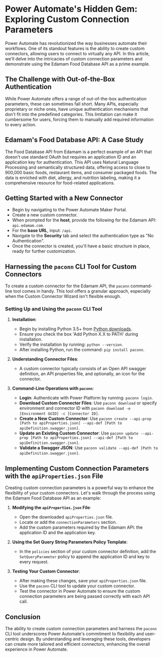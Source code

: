 # Power Automate's Hidden Gem: Exploring Custom Connection Parameters

Power Automate has revolutionized the way businesses automate their workflows. One of its standout features is the ability to create custom connectors, allowing users to connect to virtually any API. In this article, we'll delve into the intricacies of custom connection parameters and demonstrate using the Edamam Food Database API as a prime example.

## The Challenge with Out-of-the-Box Authentication

While Power Automate offers a range of out-of-the-box authentication parameters, these can sometimes fall short. Many APIs, especially proprietary or niche ones, have unique authentication mechanisms that don't fit into the predefined categories. This limitation can make it cumbersome for users, forcing them to manually add required information to every action.

## Edamam's Food Database API: A Case Study

The Food Database API from Edamam is a perfect example of an API that doesn't use standard OAuth but requires an application ID and an application key for authentication. This API uses Natural Language Processing and semantically structured data, offering access to close to 900,000 basic foods, restaurant items, and consumer packaged foods. The data is enriched with diet, allergy, and nutrition labeling, making it a comprehensive resource for food-related applications.

## Getting Started with a New Connector

- Begin by navigating to the Power Automate Maker Portal.
- Create a new custom connector. 
- When prompted for the **host**, provide the following for the Edamam API: `api.edamam.com`.
- For the **base URL**, input: `/api`.
- Navigate to the **Security** tab and select the authentication type as "No Authentication".
- Once the connector is created, you'll have a basic structure in place, ready for further customization.

## Harnessing the `paconn` CLI Tool for Custom Connectors

To create a custom connector for the Edamam API, the `paconn` command-line tool comes in handy. This tool offers a granular approach, especially when the Custom Connector Wizard isn't flexible enough.

### Setting Up and Using the `paconn` CLI Tool

1. **Installation**:
   - Begin by installing Python 3.5+ from [Python downloads](https://www.python.org/downloads).
   - Ensure you check the box 'Add Python X.X to PATH' during installation.
   - Verify the installation by running: `python --version`.
   - After installing Python, run the command: `pip install paconn`.

2. **Understanding Connector Files**:
   - A custom connector typically consists of an Open API swagger definition, an API properties file, and optionally, an icon for the connector.

3. **Command-Line Operations with `paconn`**:
   - **Login**: Authenticate with Power Platform by running: `paconn login`.
   - **Download Custom Connector Files**: Use `paconn download` or specify environment and connector ID with `paconn download -e [Environment GUID] -c [Connector ID]`.
   - **Create a New Custom Connector**: Use `paconn create --api-prop [Path to apiProperties.json] --api-def [Path to apiDefinition.swagger.json]`.
   - **Update an Existing Custom Connector**: Use `paconn update --api-prop [Path to apiProperties.json] --api-def [Path to apiDefinition.swagger.json]`.
   - **Validate a Swagger JSON**: Use `paconn validate --api-def [Path to apiDefinition.swagger.json]`.

## Implementing Custom Connection Parameters with the `apiProperties.json` File

Creating custom connection parameters is a powerful way to enhance the flexibility of your custom connectors. Let's walk through the process using the Edamam Food Database API as an example:

1. **Modifying the `apiProperties.json` File**:
   - Open the downloaded `apiProperties.json` file.
   - Locate or add the `connectionParameters` section.
   - Add the custom parameters required by the Edamam API: the application ID and the application key.

2. **Using the Set Query String Parameters Policy Template**:
   - In the `policies` section of your custom connector definition, add the `SetQueryParameter` policy to append the application ID and key to every request.

3. **Testing Your Custom Connector**:
   - After making these changes, save your `apiProperties.json` file.
   - Use the `paconn` CLI tool to update your custom connector.
   - Test the connector in Power Automate to ensure the custom connection parameters are being passed correctly with each API call.

## Conclusion

The ability to create custom connection parameters and harness the `paconn` CLI tool underscores Power Automate's commitment to flexibility and user-centric design. By understanding and leveraging these tools, developers can create more tailored and efficient connectors, enhancing the overall experience in Power Automate.
